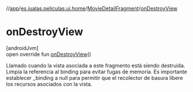 //[app](../../../index.md)/[es.jualas.peliculas.ui.home](../index.md)/[MovieDetailFragment](index.md)/[onDestroyView](on-destroy-view.md)

# onDestroyView

[androidJvm]\
open override fun [onDestroyView](on-destroy-view.md)()

Llamado cuando la vista asociada a este fragmento está siendo destruida. Limpia la referencia al binding para evitar fugas de memoria. Es importante establecer _binding a null para permitir que el recolector de basura libere los recursos asociados con la vista.
